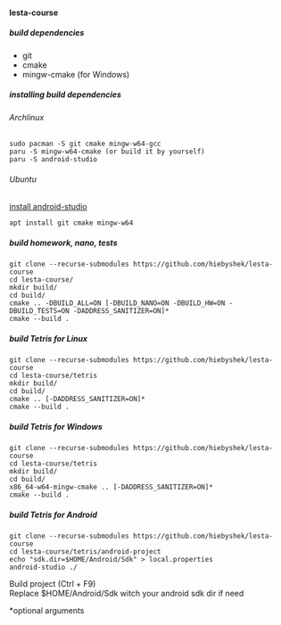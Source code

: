 #### lesta-course

##### build dependencies
- git
- cmake
- mingw-cmake (for Windows)

##### installing build dependencies
###### Archlinux
    sudo pacman -S git cmake mingw-w64-gcc
    paru -S mingw-w64-cmake (or build it by yourself)
    paru -S android-studio
###### Ubuntu
[install android-studio](https://dev.to/janetmutua/installing-android-studio-on-ubuntu-2204-complete-guide-1kh8)

    apt install git cmake mingw-w64


##### build homework, nano, tests
    git clone --recurse-submodules https://github.com/hiebyshek/lesta-course
    cd lesta-course/
    mkdir build/
    cd build/
    cmake .. -DBUILD_ALL=ON [-DBUILD_NANO=ON -DBUILD_HW=ON -DBUILD_TESTS=ON -DADDRESS_SANITIZER=ON]*
    cmake --build .

##### build Tetris for Linux
    git clone --recurse-submodules https://github.com/hiebyshek/lesta-course
    cd lesta-course/tetris
    mkdir build/
    cd build/
    cmake .. [-DADDRESS_SANITIZER=ON]*
    cmake --build .
    
##### build Tetris for Windows
    git clone --recurse-submodules https://github.com/hiebyshek/lesta-course
    cd lesta-course/tetris
    mkdir build/
    cd build/
    x86_64-w64-mingw-cmake .. [-DADDRESS_SANITIZER=ON]*
    cmake --build .

##### build Tetris for Android
    git clone --recurse-submodules https://github.com/hiebyshek/lesta-course
    cd lesta-course/tetris/android-project
    echo "sdk.dir=$HOME/Android/Sdk" > local.properties
    android-studio ./
Build project (Ctrl + F9)\
Replace $HOME/Android/Sdk witch your android sdk dir if need
    
*optional arguments
